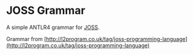 # JOSS Grammar

A simple ANTLR4 grammar for [JOSS](https://en.wikipedia.org/wiki/JOSS).

Grammar from [http://l2program.co.uk/tag/joss-programming-language](http://l2program.co.uk/tag/joss-programming-language)  
